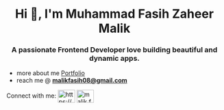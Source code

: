 <h1 align="center">Hi 👋, I'm Muhammad Fasih Zaheer Malik</h1>
<h3 align="center">A passionate Frontend Developer love building beautiful and dynamic apps.</h3>

- more about me <a href="https://muhammad-fasih.netlify.app/" target="blank" style='font-bold'>Portfolio</a>
- reach me @ **malikfasih08@gmail.com**

<p align="left">
Connect with me: 
<a href="https://www.linkedin.com/in/muhammad-fasih-z/" target="blank"><img align="center" src="https://raw.githubusercontent.com/rahuldkjain/github-profile-readme-generator/master/src/images/icons/Social/linked-in-alt.svg" alt="https://www.linkedin.com/in/muhammad-fasih-z/" height="30" width="40" /></a>
<a href="https://instagram.com/malik.fasih.5" target="blank"><img align="center" src="https://raw.githubusercontent.com/rahuldkjain/github-profile-readme-generator/master/src/images/icons/Social/instagram.svg" alt="malik.fasih.5" height="30" width="40" /></a>
</p>
